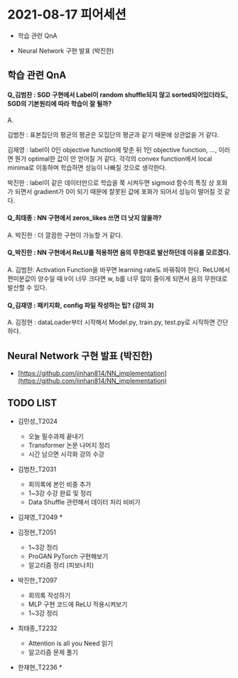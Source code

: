 # 2021-08-17 피어세션

- 학습 관련 QnA

- Neural Network 구현 발표 (박진한)

## 학습 관련 QnA

#### Q_김범찬 : SGD 구현에서 Label이 random shuffle되지 않고 sorted되어있더라도, SGD의 기본원리에 따라 학습이 잘 될까?

A.  

김범찬 : 표본집단의 평균의 평균은 모집단의 평균과 같기 때문에 상관없을 거 같다.

김재영 : label이 0인 objective function에 맞춘 뒤 1인 objective function, ..., 이러면 뭔가 optimal한 값이 안 얻어질 거 같다. 각각의 convex function에서 local minima로 이동하며 학습하면 성능이 나빠질 것으로 생각한다.

박진한 : label이 같은 데이터만으로 학습을 쭉 시켜두면 sigmoid 함수의 특징 상 포화가 되면서 gradient가 0이 되기 때문에 잘못된 값에 포화가 되어서 성능이 떨어질 것 같다.

#### Q_최태종 : NN 구현에서 zeros_likes 쓰면 더 낫지 않을까?

A. 박진한 : 더 깔끔한 구현이 가능할 거 같다.

#### Q_박진한 : NN 구현에서 ReLU를 적용하면 음의 무한대로 발산하던데 이유를 모르겠다.

A. 김범찬: Activation Function을 바꾸면 learning rate도 바꿔줘야 한다. ReLU에서 편미분값이 양수일 때 lr이 너무 크다면 w, b를 너무 많이 줄이게 되면서 음의 무한대로 발산할 수 있다.

#### Q_김재영 : 패키지화, config 파일 작성하는 팁? (강의 3)

A. 김정현 : dataLoader부터 시작해서 Model.py, train.py, test.py로 시작하면 간단하다.

## Neural Network 구현 발표 (박진한)

- [https://github.com/jinhan814/NN_implementation](https://github.com/jinhan814/NN_implementation)

## TODO LIST

* 김민성_T2024
  * 오늘 필수과제 끝내기
  * Transformer 논문 나머지 정리
  * 시간 남으면 시각화 강의 수강

* 김범찬_T2031
  * 회의록에 본인 비중 추가
  * 1~3강 수강 완료 및 정리
  * Data Shuffle 관련해서 데이터 처리 비비기

* 김재영_T2049
  * 

* 김정현_T2051
  * 1~3강 정리
  * ProGAN PyTorch 구현해보기
  * 알고리즘 정리 (피보나치)

* 박진한_T2097
  * 회의록 작성하기
  * MLP 구현 코드에 ReLU 적용시켜보기
  * 1~3강 정리

* 최태종_T2232
  * Attention is all you Need 읽기
  * 알고리즘 문제 풀기

* 한재현_T2236
  * 
